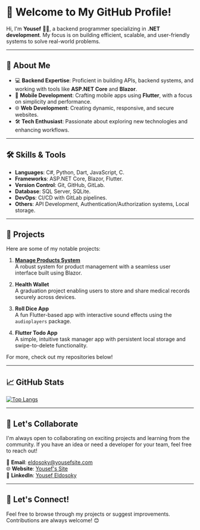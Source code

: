 # 👋 Welcome to My GitHub Profile!

Hi, I'm **Yousef** 👨‍💻, a backend programmer specializing in **.NET development**. My focus is on building efficient, scalable, and user-friendly systems to solve real-world problems.

---

## 🌟 About Me
- 💻 **Backend Expertise**: Proficient in building APIs, backend systems, and working with tools like **ASP.NET Core** and **Blazor**.
- 📱 **Mobile Development**: Crafting mobile apps using **Flutter**, with a focus on simplicity and performance.
- 🌐 **Web Development**: Creating dynamic, responsive, and secure websites.
- 🛠️ **Tech Enthusiast**: Passionate about exploring new technologies and enhancing workflows.

---

## 🛠️ Skills & Tools
- **Languages**: C#, Python, Dart, JavaScript, C.
- **Frameworks**: ASP.NET Core, Blazor, Flutter.
- **Version Control**: Git, GitHub, GitLab.
- **Database**: SQL Server, SQLite.
- **DevOps**: CI/CD with GitLab pipelines.
- **Others**: API Development, Authentication/Authorization systems, Local storage.

---

## 🚀 Projects
Here are some of my notable projects:

1. **[Manage Products System](https://bakr.tryasp.net/)**  
   A robust system for product management with a seamless user interface built using Blazor.

2. **Health Wallet**  
   A graduation project enabling users to store and share medical records securely across devices.

3. **Roll Dice App**  
   A fun Flutter-based app with interactive sound effects using the `audioplayers` package.

4. **Flutter Todo App**  
   A simple, intuitive task manager app with persistent local storage and swipe-to-delete functionality.

For more, check out my repositories below!

---

## 📈 GitHub Stats
[![Top Langs](https://github-readme-stats-git-masterrstaa-rickstaa.vercel.app/api/top-langs/?username=Yousef-Eldosoky)](https://github.com/Yousef-Eldosoky) 

---

## 🤝 Let's Collaborate
I'm always open to collaborating on exciting projects and learning from the community. If you have an idea or need a developer for your team, feel free to reach out!

📧 **Email**: eldosoky@yousefsite.com  
🌐 **Website**: [Yousef's Site](https://yousefsite.com)  
📱 **LinkedIn**: [Yousef Eldosoky](https://linkedin.com/in/Eldosoky)

---

## 💬 Let's Connect!
Feel free to browse through my projects or suggest improvements. Contributions are always welcome! 😊
